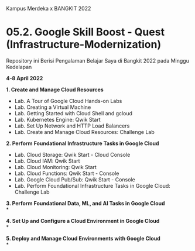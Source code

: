 Kampus Merdeka x BANGKIT 2022
# 05.2. Google Skill Boost - Quest (Infrastructure-Modernization)
Repository ini Berisi Pengalaman Belajar Saya di Bangkit 2022 pada Minggu Kedelapan  

**4-8 April 2022**  

**1. Create and Manage Cloud Resources**  
  * Lab. A Tour of Google Cloud Hands-on Labs
  * Lab. Creating a Virtual Machine
  * Lab. Getting Started with Cloud Shell and gcloud
  * Lab. Kubernetes Engine: Qwik Start
  * Lab. Set Up Network and HTTP Load Balancers
  * Lab. Create and Manage Cloud Resources: Challenge Lab
  
**2. Perform Foundational Infrastructure Tasks in Google Cloud**  
  * Lab. Cloud Storage: Qwik Start - Cloud Console
  * Lab. Cloud IAM: Qwik Start
  * Lab. Cloud Monitoring: Qwik Start
  * Lab. Cloud Functions: Qwik Start - Console
  * Lab. Google Cloud Pub/Sub: Qwik Start - Console
  * Lab. Perform Foundational Infrastructure Tasks in Google Cloud: Challenge Lab

**3. Perform Foundational Data, ML, and AI Tasks in Google Cloud**  
  * 

**4. Set Up and Configure a Cloud Environment in Google Cloud**  
  * 

**5. Deploy and Manage Cloud Environments with Google Cloud**  
  *

